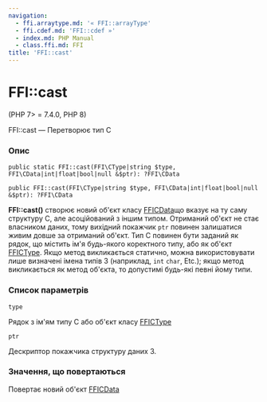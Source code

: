 ```yaml
---
navigation:
  - ffi.arraytype.md: '« FFI::arrayType'
  - ffi.cdef.md: 'FFI::cdef »'
  - index.md: PHP Manual
  - class.ffi.md: FFI
title: 'FFI::cast'
---
```

# FFI::cast

(PHP 7> = 7.4.0, PHP 8)

FFI::cast — Перетворює тип C

### Опис

```methodsynopsis
public static FFI::cast(FFI\CType|string $type, FFI\CData|int|float|bool|null &$ptr): ?FFI\CData
```

```methodsynopsis
public FFI::cast(FFI\CType|string $type, FFI\CData|int|float|bool|null &$ptr): ?FFI\CData
```

**FFI::cast()** створює новий об'єкт класу [FFICData](class.ffi-cdata.md)що вказує на ту саму структуру C, але асоційований з іншим типом. Отриманий об'єкт не стає власником даних, тому вихідний покажчик `ptr` повинен залишатися живим довше за отриманий об'єкт. Тип C повинен бути заданий як рядок, що містить ім'я будь-якого коректного типу, або як об'єкт [FFICType](class.ffi-ctype.md). Якщо метод викликається статично, можна використовувати лише визначені імена типів З (наприклад, `int` `char`, Etc.); якщо метод викликається як метод об'єкта, то допустимі будь-які певні йому типи.

### Список параметрів

`type`

Рядок з ім'ям типу С або об'єкт класу [FFICType](class.ffi-ctype.md)

`ptr`

Дескриптор покажчика структуру даних З.

### Значення, що повертаються

Повертає новий об'єкт [FFICData](class.ffi-cdata.md)
